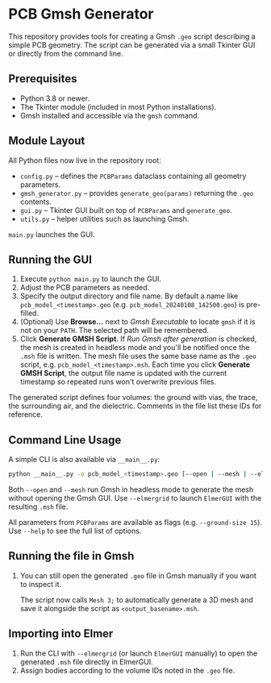 # PCB Gmsh Generator

This repository provides tools for creating a Gmsh `.geo` script describing a simple PCB geometry.  The script can be generated via a small Tkinter GUI or directly from the command line.

## Prerequisites
- Python 3.8 or newer.
- The Tkinter module (included in most Python installations).
- Gmsh installed and accessible via the `gmsh` command.

## Module Layout
All Python files now live in the repository root:
- `config.py` – defines the `PCBParams` dataclass containing all geometry parameters.
- `gmsh_generator.py` – provides `generate_geo(params)` returning the `.geo` contents.
- `gui.py` – Tkinter GUI built on top of `PCBParams` and `generate_geo`.
- `utils.py` – helper utilities such as launching Gmsh.

`main.py` launches the GUI.

## Running the GUI
1. Execute `python main.py` to launch the GUI.
2. Adjust the PCB parameters as needed.
3. Specify the output directory and file name. By default a name like
   `pcb_model_<timestamp>.geo` (e.g. `pcb_model_20240108_142500.geo`) is pre-filled.
4. (Optional) Use **Browse...** next to *Gmsh Executable* to locate `gmsh` if it is not on your `PATH`. The selected path will be remembered.
5. Click **Generate GMSH Script**. If *Run Gmsh after generation* is checked, the
   mesh is created in headless mode and you'll be notified once the `.msh` file is
   written. The mesh file uses the same base name as the `.geo` script, e.g.
   `pcb_model_<timestamp>.msh`.
   Each time you click **Generate GMSH Script**, the output file name is updated
   with the current timestamp so repeated runs won't overwrite previous files.

The generated script defines four volumes: the ground with vias, the trace, the surrounding air, and the dielectric. Comments in the file list these IDs for reference.

## Command Line Usage
A simple CLI is also available via `__main__.py`:

```bash
python __main__.py -o pcb_model_<timestamp>.geo [--open | --mesh | --elmergrid] [--param value ...]
```

Both `--open` and `--mesh` run Gmsh in headless mode to generate the mesh without opening the Gmsh GUI. Use `--elmergrid` to launch `ElmerGUI` with the resulting `.msh` file.

All parameters from `PCBParams` are available as flags (e.g. `--ground-size 15`). Use `--help` to see the full list of options.

## Running the file in Gmsh
1. You can still open the generated `.geo` file in Gmsh manually if you want to inspect it.

   The script now calls `Mesh 3;` to automatically generate a 3D mesh and save it
   alongside the script as `<output_basename>.msh`.

## Importing into Elmer

1. Run the CLI with `--elmergrid` (or launch `ElmerGUI` manually) to open the generated `.msh` file directly in ElmerGUI.
2. Assign bodies according to the volume IDs noted in the `.geo` file.
